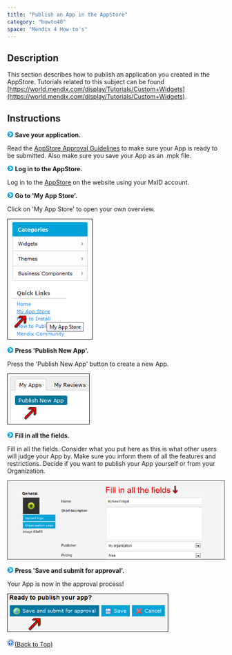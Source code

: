 ```yaml
---
title: "Publish an App in the AppStore"
category: "howto40"
space: "Mendix 4 How-to's"
---
```

## Description

This section describes how to publish an application you created in the AppStore. Tutorials related to this subject can be found [https://world.mendix.com/display/Tutorials/Custom+Widgets](https://world.mendix.com/display/Tutorials/Custom+Widgets).

## Instructions

![](attachments/819203/917932.png) **Save your application.**

Read the [AppStore Approval Guidelines](https://world.mendix.com/display/archive/App+Approval+Guide) to make sure your App is ready to be submitted. Also make sure you save your App as an .mpk file.

![](attachments/819203/917932.png) **Log in to the AppStore.**

Log in to the [AppStore](https://appstore.mendix.com) on the website using your MxID account.

![](attachments/819203/917932.png) **Go to 'My App Store'.**

Click on 'My App Store' to open your own overview.

![](attachments/2621634/2752929.png)

![](attachments/819203/917932.png) **Press 'Publish New App'.**

Press the 'Publish New App' button to create a new App.

![](attachments/2621634/2752930.png)

![](attachments/819203/917932.png) **Fill in all the fields.**

Fill in all the fields. Consider what you put here as this is what other users will judge your App by. Make sure you inform them of all the features and restrictions. Decide if you want to publish your App yourself or from your Organization.

![](attachments/2621634/2752931.png)

![](attachments/819203/917932.png) **Press 'Save and submit for approval'.**

Your App is now in the approval process!

![](attachments/2621634/2752928.png)

[![](attachments/819203/917564.png)](Publish+an+App+in+the+AppStore)[(Back to Top)](Publish+an+App+in+the+AppStore)